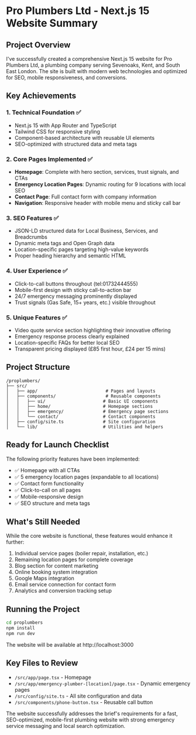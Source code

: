 # Pro Plumbers Ltd - Next.js 15 Website Summary

## Project Overview
I've successfully created a comprehensive Next.js 15 website for Pro Plumbers Ltd, a plumbing company serving Sevenoaks, Kent, and South East London. The site is built with modern web technologies and optimized for SEO, mobile responsiveness, and conversions.

## Key Achievements

### 1. Technical Foundation ✅
- Next.js 15 with App Router and TypeScript
- Tailwind CSS for responsive styling
- Component-based architecture with reusable UI elements
- SEO-optimized with structured data and meta tags

### 2. Core Pages Implemented ✅
- **Homepage**: Complete with hero section, services, trust signals, and CTAs
- **Emergency Location Pages**: Dynamic routing for 9 locations with local SEO
- **Contact Page**: Full contact form with company information
- **Navigation**: Responsive header with mobile menu and sticky call bar

### 3. SEO Features ✅
- JSON-LD structured data for Local Business, Services, and Breadcrumbs
- Dynamic meta tags and Open Graph data
- Location-specific pages targeting high-value keywords
- Proper heading hierarchy and semantic HTML

### 4. User Experience ✅
- Click-to-call buttons throughout (tel:01732444555)
- Mobile-first design with sticky call-to-action bar
- 24/7 emergency messaging prominently displayed
- Trust signals (Gas Safe, 15+ years, etc.) visible throughout

### 5. Unique Features ✅
- Video quote service section highlighting their innovative offering
- Emergency response process clearly explained
- Location-specific FAQs for better local SEO
- Transparent pricing displayed (£85 first hour, £24 per 15 mins)

## Project Structure
```
/proplumbers/
├── src/
│   ├── app/                          # Pages and layouts
│   ├── components/                   # Reusable components
│   │   ├── ui/                      # Basic UI components
│   │   ├── home/                    # Homepage sections
│   │   ├── emergency/               # Emergency page sections
│   │   └── contact/                 # Contact components
│   ├── config/site.ts               # Site configuration
│   └── lib/                         # Utilities and helpers
```

## Ready for Launch Checklist
The following priority features have been implemented:
- ✅ Homepage with all CTAs
- ✅ 5 emergency location pages (expandable to all locations)
- ✅ Contact form functionality
- ✅ Click-to-call on all pages
- ✅ Mobile-responsive design
- ✅ SEO structure and meta tags

## What's Still Needed
While the core website is functional, these features would enhance it further:
1. Individual service pages (boiler repair, installation, etc.)
2. Remaining location pages for complete coverage
3. Blog section for content marketing
4. Online booking system integration
5. Google Maps integration
6. Email service connection for contact form
7. Analytics and conversion tracking setup

## Running the Project
```bash
cd proplumbers
npm install
npm run dev
```

The website will be available at http://localhost:3000

## Key Files to Review
- `/src/app/page.tsx` - Homepage
- `/src/app/emergency-plumber-[location]/page.tsx` - Dynamic emergency pages
- `/src/config/site.ts` - All site configuration and data
- `/src/components/phone-button.tsx` - Reusable call button

The website successfully addresses the brief's requirements for a fast, SEO-optimized, mobile-first plumbing website with strong emergency service messaging and local search optimization.